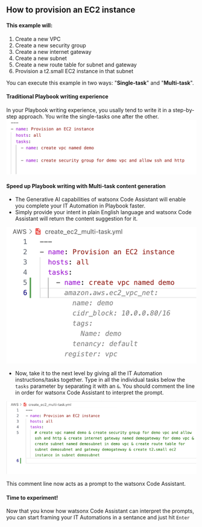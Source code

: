 ## How to provision an EC2 instance

#### This example will:
1. Create a new VPC
2. Create a new security group
3. Create a new internet gateway
4. Create a new subnet
5. Create a new route table for subnet and gateway
6. Provision a t2.small EC2 instance in that subnet

You can execute this example in two ways: "**Single-task**" and "**Multi-task**".

#### Traditional Playbook writing experience

In your Playbook writing experience, you usally tend to write it in a step-by-step approach. You write the single-tasks one after the other. 
<img title="Example list" src="/Images/AWS-single-task-traditional.png">

#### Speed up Playbook writing with Multi-task content generation

- The Generative AI capabilities of watsonx Code Assistant will enable you complete your IT Automation in Playbook faster.
- Simply provide your intent in plain English language and watsonx Code Assistant will return the content suggestion for it.
<img title="AWS example" src="/Images/AWS-single-task.png">

- Now, take it to the next level by giving all the IT Automation instructions/tasks together. Type in all the individual tasks below the `tasks` parameter by separating it with an `&`. You should comment the line in order for watsonx Code Assistant to interpret the prompt.
<img title="AWS example" src="/Images/AWS-Multi-task.png">

This comment line now acts as a prompt to the watsonx Code Assistant.

#### Time to experiment!

Now that you know how watsonx Code Assistant can interpret the prompts, you can start framing your IT Automations in a sentance and just hit `Enter`
